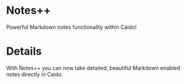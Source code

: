 # Notes++
Powerful Markdown notes functionality within Caido!


# Details
With Notes++ you can now take detailed, beautiful Markdown enabled notes directly in Caido.
